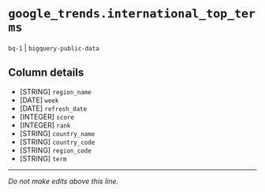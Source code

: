 # `google_trends.international_top_terms`
`bq-1` | `bigquery-public-data`

## Column details
* [STRING]    `region_name`
* [DATE]      `week`
* [DATE]      `refresh_date`
* [INTEGER]   `score`
* [INTEGER]   `rank`
* [STRING]    `country_name`
* [STRING]    `country_code`
* [STRING]    `region_code`
* [STRING]    `term`

-------------------------------------------------------------------------------
*Do not make edits above this line.*

